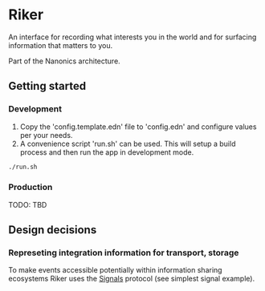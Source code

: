 # Riker

An interface for recording what interests you in the world and for surfacing information that matters to you.

Part of the Nanonics architecture.

## Getting started

### Development

1. Copy the 'config.template.edn' file to 'config.edn' and configure values per your needs.
2. A convenience script 'run.sh' can be used. This will setup a build process and then run the app in development mode.

```bash
./run.sh
```

### Production

TODO: TBD

## Design decisions

### Represeting integration information for transport, storage

To make events accessible potentially within information sharing ecosystems Riker uses the [Signals](https://github.com/information-sharing-networks/signals) protocol (see simplest signal example).
